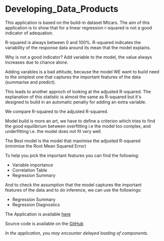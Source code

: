 # Developing_Data_Products

This application is based on the build-in dataset Mtcars. The aim of this application is to show that for a linear regression 
r-squared is not a good indicator of adequation.

R-squared is always between 0 and 100%.
R-squared indicates the variability of the response data around its mean that the model explains.

Why is not a good indicator? Add variable to the model, the value always increases due to chance alone. 

Adding varables is a bad attitude, because the model WE want to build need to the simplest one that captures the important 
features  of the data (summarise and predict). 

This leads to another approch of looking at the adjusted R-squared. The explanation of this statistic is almost the same as 
R-squared but it's designed to build in an automatic penalty for adding an extra variable. 

We compare R-squared to the adjusted R-squared. 

Model build is more an art, we have to define a criterion which tries to find the good equilibrium between overfitting i.e the model too complex, and underfitting i.e. the model does not fit very well. 

The Best model is the model that maximise the adjusted R-squared (minimise the Root Mean Squared Error)

To help you pick the important features you can find the following:
 - Variable importance
 - Correlation Table
 - Regression Summary

And to check the assumption that the model captures the important features of the data and to do inference, we can use the followings:
- Regression Summary
- Regression Diagnostics

The Application is available [here](https://oge77.shinyapps.io/My_app_Developing_Data_Products)

Source code is available on the [GitHub](https://github.com/Oge77/Developing_Data_Products/)

*In the application, you may encounter delayed loading of components.*
